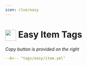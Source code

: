 ```yaml
---
icon: clue/easy
---
```


# <img style="vertical-align:middle" src="https://oldschool.runescape.wiki/images/Clue_scroll_%28easy%29_detail.png" width="35"> Easy Item Tags

_Copy button is provided on the right_
``` yaml title=""
--8<-- "tags/easy/item.yml"
```
